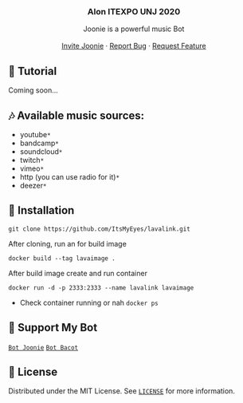 

<!-- PROJECT LOGO -->
<br />
<p align="center">

  <h3 align="center">Alon ITEXPO UNJ 2020</h3>

  <p align="center">
    Joonie is  a powerful music Bot
    <br />
    <br />
    <a href="https://discord.com/api/oauth2/authorize?client_id=892268662487121970&permissions=536870911991&redirect_uri=https%3A%2F%2Fdiscord.gg%2FjN8AKsPcwu&response_type=code&scope=guilds.join%20bot%20applications.commands">Invite Joonie</a>
    ·
    <a href="https://github.com/ItsMyEyes/lavalink/issues">Report Bug</a>
    ·
    <a href="https://github.com/ItsMyEyes/lavalink/issues">Request Feature</a>
  </p>
</p>


## 📝 Tutorial

Coming soon...

## 🎶 Available music sources:

- youtube`*`
- bandcamp`*`
- soundcloud`*`
- twitch`*`
- vimeo`*`
- http (you can use radio for it)`*`
- deezer`*`


<!-- INSTALL -->
## 🚀 Installation
```
git clone https://github.com/ItsMyEyes/lavalink.git
```
After cloning, run an for build image
```
docker build --tag lavaimage .
```
After build image create and run container
```
docker run -d -p 2333:2333 --name lavalink lavaimage
```
* Check container running or nah `docker ps`

## 💌 Support My Bot
[`Bot Joonie`](https://discord.com/api/oauth2/authorize?client_id=779766625468809266&permissions=36768832&scope=applications.commands%20bot) [`Bot Bacot`](https://discord.com/oauth2/authorize?client_id=689458696555593739&permissions=2205281600&scope=bot%20identify%20guilds%20applications.commands&redirect_url=http://localhost/api/callback&response_type=code)


<!-- LICENSE -->

## 🔐 License

Distributed under the MIT License. See [`LICENSE`](https://github.com/ItsMyEyes/lavalink/blob/master/LICENSE) for more information.
